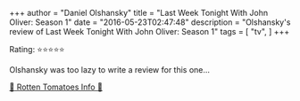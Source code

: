 +++
author = "Daniel Olshansky"
title = "Last Week Tonight With John Oliver: Season 1"
date = "2016-05-23T02:47:48"
description = "Olshansky's review of Last Week Tonight With John Oliver: Season 1"
tags = [
    "tv",
]
+++

Rating: ⭐⭐⭐⭐⭐

Olshansky was too lazy to write a review for this one...

[🍅 Rotten Tomatoes Info 🍅](https://www.rottentomatoes.com//tv/last_week_tonight_with_john_oliver/s01)